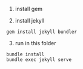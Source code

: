 

1. install gem 

2. install jekyll
```
gem install jekyll bundler
```
3. run in this folder
```
bundle install
bundle exec jekyll serve
```
